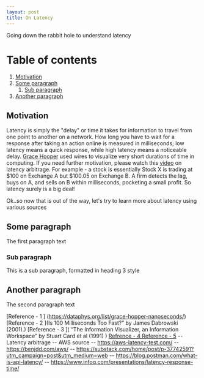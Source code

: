 ```yaml
---
layout: post
title: On Latency
---
```


Going down the rabbit hole to understand latency

# Table of contents
1. [Motivation](#introduction)
2. [Some paragraph](#paragraph1)
    1. [Sub paragraph](#subparagraph1)
3. [Another paragraph](#paragraph2)

## Motivation <a name="introduction"></a>
Latency is simply the "delay" or time it takes for information to travel from one point to another on a network. How long you have to wait for a response after taking an action online is measured in milliseconds; low latency means a quick response, while high latency means a noticeable delay. [Grace Hooper](https://www.youtube.com/watch?time_continue=2723&v=ZR0ujwlvbkQ&embeds_referring_euri=https%3A%2F%2Fdataphys.org%2F&source_ve_path=NzY3NTg) used wires to visualize very short durations of time in computing. If you need further motivation, please watch this [video](https://www.youtube.com/watch?v=0eqqCwhPlyU&t=538s&ab_channel=CHjortInvest) on latency arbitrage. For example - a stock is essentially Stock X is trading at $100 on Exchange A but $100.05 on Exchange B.
A firm detects the lag, buys on A, and sells on B within milliseconds, pocketing a small profit. So latency surely is a big deal!

Ok..so now that is out of the way, let's try to learn more about latency using various sources 

## Some paragraph <a name="paragraph1"></a>
The first paragraph text

### Sub paragraph <a name="subparagraph1"></a>
This is a sub paragraph, formatted in heading 3 style

## Another paragraph <a name="paragraph2"></a>
The second paragraph text




[Reference - 1 ] (https://dataphys.org/list/grace-hopper-nanoseconds/)
[Reference - 2 ](Is 100 Milliseconds Too Fast?” by James Dabrowski (2001).)
[Reference - 3 ]( “The Information Visualizer, an Information Workspace” by Stuart Card et al (1991) )
[Refrence - 4 ](http://www.stuartcheshire.org/rants/latency.html)
[Reference - 5](https://brooker.co.za/blog/2021/04/19/latency.html)
-- Latency arbitrage 
-- AWS source 
-- https://aws-latency-test.com/
-- https://benjdd.com/aws/
-- https://substack.com/home/post/p-37742591?utm_campaign=post&utm_medium=web
-- https://blog.postman.com/what-is-api-latency/
-- https://www.infoq.com/presentations/latency-response-time/

